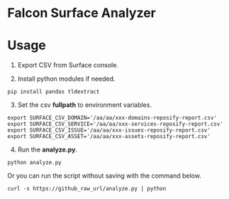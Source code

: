 # Falcon Surface Analyzer

# Usage

1. Export CSV from Surface console.
  
2. Install python modules if needed.
```shell
pip install pandas tldextract
``` 
  
3. Set the csv **fullpath** to environment variables.  
```shell
export SURFACE_CSV_DOMAIN='/aa/aa/xxx-domains-reposify-report.csv' 
export SURFACE_CSV_SERVICE='/aa/aa/xxx-services-reposify-report.csv'
export SURFACE_CSV_ISSUE='/aa/aa/xxx-issues-reposify-report.csv'
export SURFACE_CSV_ASSET='/aa/aa/xxx-assets-reposify-report.csv'
```
  
4. Run the **analyze.py**.
```shell
python analyze.py
```
  
Or you can run the script without saving with the command below.
```shell
curl -s https://github_raw_url/analyze.py | python
```

